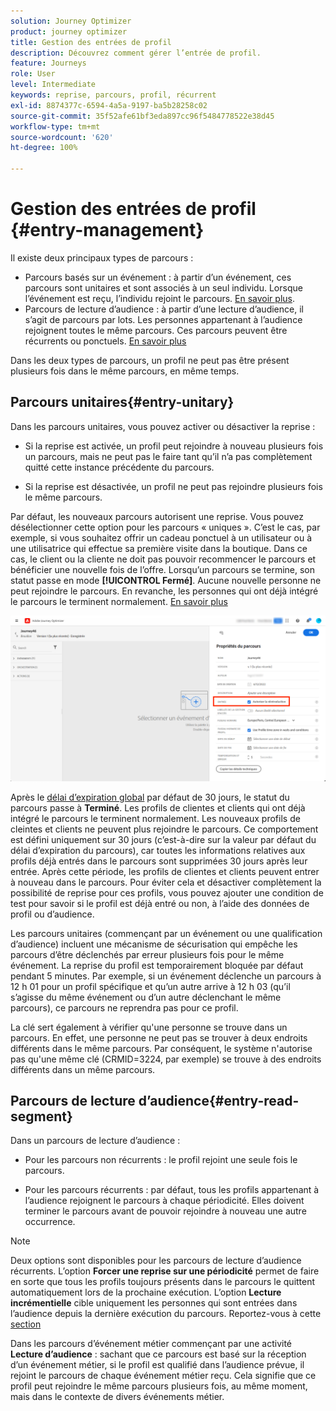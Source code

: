 ```yaml
---
solution: Journey Optimizer
product: journey optimizer
title: Gestion des entrées de profil
description: Découvrez comment gérer l’entrée de profil.
feature: Journeys
role: User
level: Intermediate
keywords: reprise, parcours, profil, récurrent
exl-id: 8874377c-6594-4a5a-9197-ba5b28258c02
source-git-commit: 35f52afe61bf3eda897cc96f5484778522e38d45
workflow-type: tm+mt
source-wordcount: '620'
ht-degree: 100%

---
```



# Gestion des entrées de profil {#entry-management}

Il existe deux principaux types de parcours :

* Parcours basés sur un événement : à partir d’un événement, ces parcours sont unitaires et sont associés à un seul individu. Lorsque l’événement est reçu, l’individu rejoint le parcours. [En savoir plus](#entry-unitary).
* Parcours de lecture d’audience : à partir d’une lecture d’audience, il s’agit de parcours par lots. Les personnes appartenant à l’audience rejoignent toutes le même parcours. Ces parcours peuvent être récurrents ou ponctuels. [En savoir plus](#entry-read-segment)

Dans les deux types de parcours, un profil ne peut pas être présent plusieurs fois dans le même parcours, en même temps.

## Parcours unitaires{#entry-unitary}

Dans les parcours unitaires, vous pouvez activer ou désactiver la reprise :

* Si la reprise est activée, un profil peut rejoindre à nouveau plusieurs fois un parcours, mais ne peut pas le faire tant qu’il n’a pas complètement quitté cette instance précédente du parcours.

* Si la reprise est désactivée, un profil ne peut pas rejoindre plusieurs fois le même parcours.

Par défaut, les nouveaux parcours autorisent une reprise. Vous pouvez désélectionner cette option pour les parcours « uniques ». C’est le cas, par exemple, si vous souhaitez offrir un cadeau ponctuel à un utilisateur ou à une utilisatrice qui effectue sa première visite dans la boutique. Dans ce cas, le client ou la cliente ne doit pas pouvoir recommencer le parcours et bénéficier une nouvelle fois de l’offre. Lorsqu’un parcours se termine, son statut passe en mode **[!UICONTROL Fermé]**. Aucune nouvelle personne ne peut rejoindre le parcours. En revanche, les personnes qui ont déjà intégré le parcours le terminent normalement. [En savoir plus](journey-gs.md#entrance)

![](assets/journey-re-entrance.png)

Après le [délai d’expiration global](journey-gs.md#global_timeout) par défaut de 30 jours, le statut du parcours passe à **Terminé**. Les profils de clientes et clients qui ont déjà intégré le parcours le terminent normalement. Les nouveaux profils de cleintes et clients ne peuvent plus rejoindre le parcours. Ce comportement est défini uniquement sur 30 jours (c’est-à-dire sur la valeur par défaut du délai d’expiration du parcours), car toutes les informations relatives aux profils déjà entrés dans le parcours sont supprimées 30 jours après leur entrée. Après cette période, les profils de clientes et clients peuvent entrer à nouveau dans le parcours. Pour éviter cela et désactiver complètement la possibilité de reprise pour ces profils, vous pouvez ajouter une condition de test pour savoir si le profil est déjà entré ou non, à l’aide des données de profil ou d’audience.

<!--
Due to the 30-day journey timeout, when journey re-entrance is not allowed, we cannot make sure the re-entrance blocking will work more than 30 days. Indeed, as we remove all information about persons who entered the journey 30 days after they enter, we cannot know the person entered previously, more than 30 days ago. -->

Les parcours unitaires (commençant par un événement ou une qualification d’audience) incluent une mécanisme de sécurisation qui empêche les parcours d’être déclenchés par erreur plusieurs fois pour le même événement. La reprise du profil est temporairement bloquée par défaut pendant 5 minutes. Par exemple, si un événement déclenche un parcours à 12 h 01 pour un profil spécifique et qu’un autre arrive à 12 h 03 (qu’il s’agisse du même événement ou d’un autre déclenchant le même parcours), ce parcours ne reprendra pas pour ce profil.

La clé sert également à vérifier qu&#39;une personne se trouve dans un parcours. En effet, une personne ne peut pas se trouver à deux endroits différents dans le même parcours. Par conséquent, le système n&#39;autorise pas qu&#39;une même clé (CRMID=3224, par exemple) se trouve à des endroits différents dans un même parcours.

## Parcours de lecture d’audience{#entry-read-segment}

Dans un parcours de lecture d’audience :

* Pour les parcours non récurrents : le profil rejoint une seule fois le parcours.

* Pour les parcours récurrents : par défaut, tous les profils appartenant à l’audience rejoignent le parcours à chaque périodicité. Elles doivent terminer le parcours avant de pouvoir rejoindre à nouveau une autre occurrence.

>[!NOTE]
>
>Deux options sont disponibles pour les parcours de lecture d’audience récurrents. L’option **Forcer une reprise sur une périodicité** permet de faire en sorte que tous les profils toujours présents dans le parcours le quittent automatiquement lors de la prochaine exécution. Lʼoption **Lecture incrémentielle** cible uniquement les personnes qui sont entrées dans l’audience depuis la dernière exécution du parcours. Reportez-vous à cette [section](../building-journeys/read-audience.md#configuring-segment-trigger-activity)

Dans les parcours d’événement métier commençant par une activité **Lecture d’audience** : sachant que ce parcours est basé sur la réception d’un événement métier, si le profil est qualifié dans l’audience prévue, il rejoint le parcours de chaque événement métier reçu. Cela signifie que ce profil peut rejoindre le même parcours plusieurs fois, au même moment, mais dans le contexte de divers événements métier.